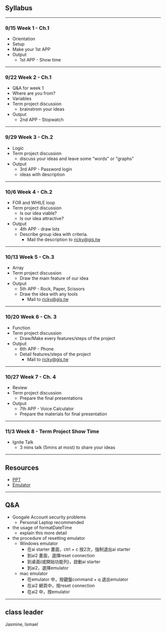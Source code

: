 ## Syllabus
---
### 9/15 Week 1 - Ch.1

  - Orientation
  - Setup
  - Make your 1st APP
  - Output
    - 1st APP - Show time

---
### 9/22 Week 2 - Ch.1

  - Q&A for week 1
  - Where are you from?
  - Variables
  - Term project discussion
    - brainstrom your ideas
  - Output
    - 2nd APP - Stopwatch
---
### 9/29 Week 3 - Ch.2

  - Logic
  - Term project discussion
    - discuss your ideas and leave some "words" or "graphs"
  - Output
    - 3rd APP - Password login
    - ideas with description

---
### 10/6 Week 4 - Ch.2

  - FOR and WHILE loop
  - Term project discussion
    - Is our idea viable?
    - Is our idea attractive?
  - Output
    - 4th APP - draw lots
    - Describe group idea with criteria.
      - Mail the description to ricky@gis.tw

---
### 10/13 Week 5 - Ch.3

  - Array
  - Term project discussion
    - Draw the main feature of our idea
  - Output
    - 5th APP - Rock, Paper, Scissors
    - Draw the idea with any tools
      - Mail to ricky@gis.tw

--- 

### 10/20 Week 6 - Ch. 3

  - Function
  - Term project discussion
    - Draw/Make every features/steps of the project
  - Output
    - 6th APP - Phone
    - Detail features/steps of the project
      - Mail to ricky@gis.tw
---

### 10/27 Week 7 - Ch. 4

  - Review
  - Term project discussion
    - Prepare the final presentations
  - Output
    - 7th APP - Voice Calculator
    - Prepare the materials for final presentation

---

### 11/3 Week 8 - Term Project Show Time

  - Ignite Talk
    - 3 mins talk (5mins at most) to share your ideas
---

## Resources

- [PPT](https://drive.google.com/open?id=0B2FrbAspq4P-QVA5eVlZNkVxU3M)
- [Emulator](http://appinventor.mit.edu/explore/ai2/setup-emulator.html)

---

## Q&A
- Googale Account security problems
  - Personal Laptop recommended
- the usage of formatDateTime
  - explain this more detail
- the procedure of resetting emulator
  - Windows emulator
    - 在ai starter 畫面，ctrl + c 按2次，強制退出ai starter
    - 到ai2 畫面，選擇reset connection
    - 到桌面(或開始功能列)，啟動ai starter
    - 到ai2，選擇emulator
  - mac emulator
    - 在emulator 中，按鍵盤command + q 退出emulator
    - 在ai2 網頁中，按reset connection
    - 在ai2 中，按emulator

---

## class leader

Jasmine, Ismael
